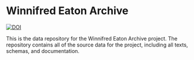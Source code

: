 
# Winnifred Eaton Archive

[![DOI](https://zenodo.org/badge/161540015.svg)](https://zenodo.org/badge/latestdoi/161540015)

This is the data repository for the Winnifred Eaton Archive project. The repository contains all of the source data for the project, including all texts, schemas, and documentation.

   

 
  
   
     
